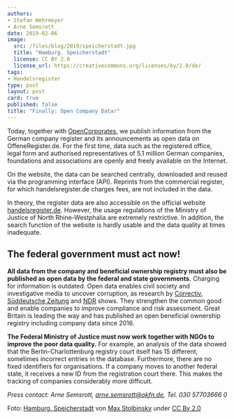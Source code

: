 ```yaml
---
authors: 
- Stefan Wehrmeyer
- Arne Semsrott
date: 2019-02-06
image:
  src: /files/blog/2019/speicherstadt.jpg
  title: "Hamburg. Speicherstadt"
  license: CC BY 2.0
  license_url: https://creativecommons.org/licenses/by/2.0/de/
tags:
- Handelsregister
type: post
layout: post
card: true
published: false
title: "Finally: Open Company Data!"
---
```

Today, together with [OpenCorporates](https://opencorporates.com/), we publish information from the German company register and its announcements as open data on OffeneRegister.de. For the first time, data such as the registered office, legal form and authorised representatives of 5.1 million German companies, foundations and associations are openly and freely available on the Internet.

On the website, the data can be searched centrally, downloaded and reused via the programming interface (API). Reprints from the commercial register, for which handelsregister.de charges fees, are not included in the data.

In theory, the register data are also accessible on the official website [handelsregister.de](https://www.handelsregister.de/). However, the usage regulations of the Ministry of Justice of North Rhine-Westphalia are extremely restrictive. In addition, the search function of the website is hardly usable and the data quality at times inadequate.

## The federal government must act now!

**All data from the company and beneficial ownership registry must also be published as open data by the federal and state governments.** Charging for information is outdated. Open data enables civil society and investigative media to uncover corruption, as research by [Correctiv](https://correctiv.org/aktuelles/wem-gehoert-hamburg/2019/02/05/mieten-unter-palmen), [Süddeutsche Zeitung](https://www.sueddeutsche.de/wirtschaft/transparenzregister-firmeneigentuemer-eu-1.4317342) and [NDR](https://www.tagesschau.de/wirtschaft/handelsregister-101.html) shows. They strengthen the common good and enable companies to improve compliance and risk assessment. Great Britain is leading the way and has published an open beneficial ownership registry including company data since 2016.

**The Federal Ministry of Justice must now work together with NGOs to improve the poor data quality.** For example, an analysis of the data showed that the Berlin-Charlottenburg registry court itself has 15 different, sometimes incorrect entries in the database. Furthermore, there are no fixed identifiers for organisations. If a company moves to another federal state, it receives a new ID from the registration court there. This makes the tracking of companies considerably more difficult.

*Press contact: Arne Semsrott, arne.semsrott@okfn.de, Tel. 030 57703666 0*

Foto: <a href="https://www.flickr.com/photos/max-stolbinsky/36174159450/">Hamburg. Speicherstadt</a> von <a href="https://www.flickr.com/photos/max-stolbinsky/">Max Stolbinsky</a> under <a href="https://creativecommons.org/licenses/by/2.0/">CC By 2.0</a>
